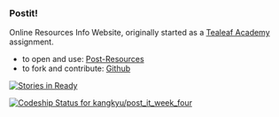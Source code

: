 ### Postit!

Online Resources Info Website, originally started as a [Tealeaf Academy](http://www.gotealeaf.com/) assignment.

+ to open and use: [Post-Resources](http://post-resources.herokuapp.com/)
+ to fork and contribute: [Github](https://github.com/kangkyu/post_it_week_four)

[![Stories in Ready](https://badge.waffle.io/kangkyu/post_it_redo.svg?label=ready&title=Ready)](http://waffle.io/kangkyu/post_it_redo)

[![Codeship Status for kangkyu/post_it_week_four](https://codeship.com/projects/fa4e3cd0-f3b0-0132-bc5d-2a87b13299a7/status?branch=master)](https://codeship.com/projects/85469)
